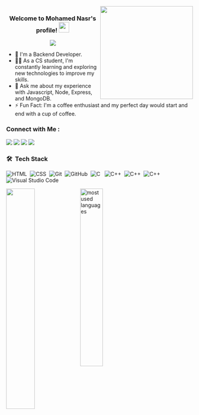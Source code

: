 <img width="250" align="right" src="https://c.tenor.com/_DOBjnGspYAAAAAM/code-coding.gif">

<h3 align="center">
  Welcome to Mohamed Nasr's profile!
  <img src="https://media.giphy.com/media/hvRJCLFzcasrR4ia7z/giphy.gif" width="28">
</h3>

<!-- Typing SVG by DenverCoder1 - https://github.com/DenverCoder1/readme-typing-svg -->
<p align="center">
  <a href="https://github.com/DenverCoder1/readme-typing-svg"><img src="https://readme-typing-svg.herokuapp.com/?lines=Back-end%20web%20developer;Always%20learning%20new%20things&font=Fira%20Code&center=true&width=440&height=45&color=f75c7e&vCenter=true&size=22"></a>
</p> 

- 🏢 I'm a Backend Developer.
- 👨‍💻 As a CS student, I'm constantly learning and exploring new technologies to improve my skills.
- 💬 Ask me about my experience with Javascript, Node, Express, and MongoDB.
- ⚡ Fun Fact: I'm a coffee enthusiast and my perfect day would start and end with a cup of coffee.

### Connect with Me :

<a href="https://www.linkedin.com/in/mohamed-nasr-68b62b243/" target="_blank"  title="My Linkedin Account"><img src="https://img.shields.io/badge/-Mohamed%20Nasr-0077B5?style=for-the-badge&logo=Linkedin&logoColor=white"/></a>
<a href="https://www.facebook.com/profile.php?id=100035538612653&sk=about_overview&locale=ar_AR" target="_blank"  title="My Facebook Account"><img src="https://img.shields.io/badge/-Mohamed%20Nasr-0077B5?style=for-the-badge&logo=Facebook&logoColor=white"/></a>
</a>
<a href="https://codeforces.com/profile/mohnasr137" target="_blank" title="My CodeForces Account"><img src="https://img.shields.io/badge/-Mohamed%20Nasr-0077B5?style=for-the-badge&logo=Codeforces&logoColor=white"/></a>
<a href="https://komarev.com/ghpvc/?username=mohnasr137&style=for-the-badge">
    <img src="https://komarev.com/ghpvc/?username=mohnasr137&style=for-the-badge">
</a>


### 🛠 &nbsp;Tech Stack
![HTML](https://img.shields.io/badge/-HTML-05122A?style=flat&logo=HTML5)&nbsp;
![CSS](https://img.shields.io/badge/-CSS-05122A?style=flat&logo=CSS3&logoColor=1572B6)&nbsp;
![Git](https://img.shields.io/badge/-Git-05122A?style=flat&logo=git)&nbsp;
![GitHub](https://img.shields.io/badge/-GitHub-05122A?style=flat&logo=github)&nbsp;
![C](https://img.shields.io/badge/-Javascript-05122A?style=flat&logo)&nbsp;&nbsp;
![C++](https://img.shields.io/badge/-Node.js-05122A?style=flat&logo=c++)&nbsp;
![C++](https://img.shields.io/badge/-Express.js-05122A?style=flat&logo=c++)&nbsp;
![C++](https://img.shields.io/badge/-MongoBD-05122A?style=flat&logo=c++)&nbsp;
![Visual Studio Code](https://img.shields.io/badge/-Visual%20Studio%20Code-05122A?style=flat&logo=visual-studio-code&logoColor=007ACC)&nbsp;




<img align="left" width="39%" src="https://github-readme-stats.vercel.app/api?username=mohnasr137&show_icons=true&theme=radical"/>
<img align="left" width="35%" src="https://github-readme-stats.vercel.app/api/top-langs?username=mohnasr137&show_icons=true&locale=en&layout=compact&theme=radical" alt="most used languages" />


